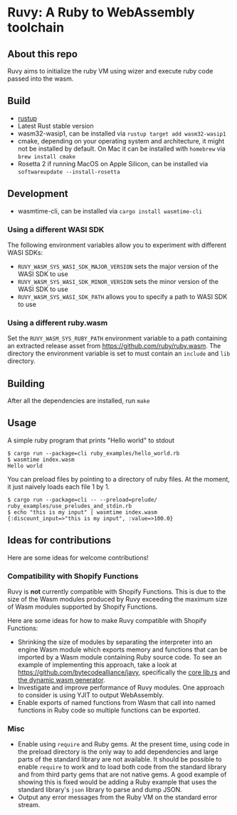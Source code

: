 # Ruvy: A Ruby to WebAssembly toolchain

## About this repo

Ruvy aims to initialize the ruby VM using wizer and execute ruby code passed into the wasm.

## Build

- [rustup](https://rustup.rs/)
- Latest Rust stable version
- wasm32-wasip1, can be installed via `rustup target add wasm32-wasip1`
- cmake, depending on your operating system and architecture, it might not be
  installed by default. On Mac it can be installed with `homebrew` via `brew
install cmake`
- Rosetta 2 if running MacOS on Apple Silicon, can be installed via
  `softwareupdate --install-rosetta`

## Development

- wasmtime-cli, can be installed via `cargo install wasmtime-cli`

### Using a different WASI SDK

The following environment variables allow you to experiment with different WASI SDKs:

- `RUVY_WASM_SYS_WASI_SDK_MAJOR_VERSION` sets the major version of the WASI SDK to use
- `RUVY_WASM_SYS_WASI_SDK_MINOR_VERSION` sets the minor version of the WASI SDK to use
- `RUVY_WASM_SYS_WASI_SDK_PATH` allows you to specify a path to WASI SDK to use

### Using a different ruby.wasm

Set the `RUVY_WASM_SYS_RUBY_PATH` environment variable to a path containing an extracted release asset from https://github.com/ruby/ruby.wasm. The directory the environment variable is set to must contain an `include` and `lib` directory.

## Building

After all the dependencies are installed, run `make`

## Usage

A simple ruby program that prints "Hello world" to stdout

```
$ cargo run --package=cli ruby_examples/hello_world.rb
$ wasmtime index.wasm
Hello world
```

You can preload files by pointing to a directory of ruby files. At the moment, it just naively loads each file 1 by 1.

```
$ cargo run --package=cli -- --preload=prelude/ ruby_examples/use_preludes_and_stdin.rb
$ echo "this is my input" | wasmtime index.wasm
{:discount_input=>"this is my input", :value=>100.0}
```

## Ideas for contributions

Here are some ideas for welcome contributions!

### Compatibility with Shopify Functions

Ruvy is **not** currently compatible with Shopify Functions. This is due to the size of the Wasm modules produced by Ruvy exceeding the maximum size of Wasm modules supported by Shopify Functions.

Here are some ideas for how to make Ruvy compatible with Shopify Functions:

- Shrinking the size of modules by separating the interpreter into an engine Wasm module which exports memory and functions that can be imported by a Wasm module containing Ruby source code. To see an example of implementing this approach, take a look at https://github.com/bytecodealliance/javy, specifically the [core lib.rs](https://github.com/bytecodealliance/javy/blob/3b02858c4a68c830e8e82a1b15b4c3817ad1a64a/crates/core/src/lib.rs) and [the dynamic wasm generator](https://github.com/bytecodealliance/javy/blob/3b02858c4a68c830e8e82a1b15b4c3817ad1a64a/crates/cli/src/wasm_generator/dynamic.rs).
- Investigate and improve performance of Ruvy modules. One approach to consider is using YJIT to output WebAssembly.
- Enable exports of named functions from Wasm that call into named functions in Ruby code so multiple functions can be exported.

### Misc

- Enable using `require` and Ruby gems. At the present time, using code in the preload directory is the only way to add dependencies and large parts of the standard library are not available. It should be possible to enable `require` to work and to load both code from the standard library and from third party gems that are not native gems. A good example of showing this is fixed would be adding a Ruby example that uses the standard library's `json` library to parse and dump JSON.
- Output any error messages from the Ruby VM on the standard error stream.
